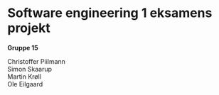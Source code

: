 # Software engineering 1 eksamens projekt
<b>Gruppe 15</b>

Christoffer Piilmann<br>Simon Skaarup<br>Martin Krøll<br>Ole Eilgaard
